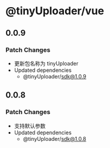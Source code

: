 # @tinyUploader/vue

## 0.0.9

### Patch Changes

- 更新包名称为 tinyUploader
- Updated dependencies
  - @tinyUploader/sdk@1.0.9

## 0.0.8

### Patch Changes

- 支持默认参数
- Updated dependencies
  - @tinyUploader/sdk@1.0.8
